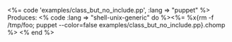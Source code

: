 <%= code 'examples/class_but_no_include.pp', :lang => "puppet" %>
Produces: <% code :lang => "shell-unix-generic" do %><%= %x{rm -f /tmp/foo; puppet --color=false examples/class_but_no_include.pp}.chomp %> <% end %>
